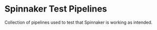 # Spinnaker Test Pipelines
Collection of pipelines used to test that Spinnaker is working as intended.
